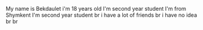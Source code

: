 My name is Bekdaulet
i'm 18 years old
I'm second year student
I'm from Shymkent
I'm second year student
br
i have a lot of friends
br
i have no idea
br
br
